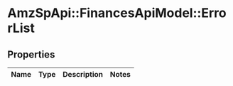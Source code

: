 # AmzSpApi::FinancesApiModel::ErrorList

## Properties
Name | Type | Description | Notes
------------ | ------------- | ------------- | -------------

